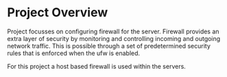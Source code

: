 # Project Overview

Project focusses on configuring firewall for the server. Firewall provides an extra layer of security by monitoring and controlling incoming and outgoing network traffic. This is possible through a set of predetermined security rules that is enforced when the ufw is enabled.

For this project a host based firewall is used within the servers.
